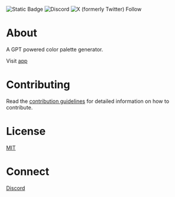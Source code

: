 ![Static Badge](https://img.shields.io/badge/prompt-color-picker)
![Discord](https://img.shields.io/discord/764030364611117056?style=plastic)
![X (formerly Twitter) Follow](https://img.shields.io/twitter/follow/hrv_vishwakarma?style=plastic)



# About
A GPT powered color palette generator.

Visit [app](https://promptcolorpicker.vercel.app/)

# Contributing
Read the [contribution guidelines](docs/contributing/contributing.md) for detailed information on how to contribute.

# License
[MIT](LICENSE)

# Connect
[Discord](https://discord.com/invite/5PNFxQF2nz)
